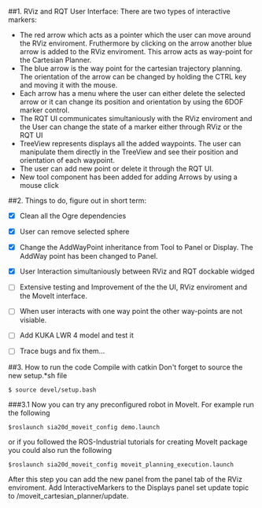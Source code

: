 
##1. RViz and RQT User Interface:
There are two types of interactive markers:
  - The red arrow which acts as a pointer which the user can move around the RViz enviroment. Fruthermore by clicking on the arrow another blue arrow is added to the RViz enviroment. This arrow acts as way-point for the Cartesian Planner.
  - The blue arrow is the  way point for the cartesian trajectory planning. The orientation of the arrow can be changed by holding the CTRL key and moving it with the mouse.
  - Each arrow has a menu where the user can either delete the selected arrow or it can change its position and orientation by using the 6DOF marker control.
  - The RQT UI communicates simultaniously with the RViz enviroment and the User can change the state of a marker either through RViz or the RQT UI 
  - TreeView represents displays all the added waypoints. The user can manipulate them directly in the TreeView and see their position and orientation of each waypoint.
  - The user can add new point or delete it through the RQT UI.
  - New tool component has been added for adding Arrows by using a mouse click

##2. Things to do, figure out in short term:
   - [x] Clean all the Ogre dependencies
   - [x] User can remove selected sphere
   - [x] Change the AddWayPoint inheritance from Tool to Panel or Display. The AddWay point has been changed to Panel.
   - [x] User Interaction simultaniously between RViz and RQT dockable widged
   - [ ] Extensive testing and Improvement of the the UI, RViz enviroment and the MoveIt interface. 
   - [ ] When user interacts with one way point the other way-points are not visiable.
   - [ ] Add KUKA LWR 4 model and test it
   - [ ] Trace bugs and fix them...


##3. How to run the code
Compile with catkin
Don't forget to source the new setup.*sh file

```
$ source devel/setup.bash
```

###3.1 Now you can try any preconfigured robot in MoveIt. For example run the following
```
$roslaunch sia20d_moveit_config demo.launch
```
or if you followed the ROS-Industrial tutorials for creating MoveIt package you could also run the following
```
$roslaunch sia20d_moveit_config moveit_planning_execution.launch
```

After this step you can add the new panel from the panel tab of the RViz enviroment. Add InteractiveMarkers to the Displays panel set update topic to /moveit_cartesian_planner/update.
